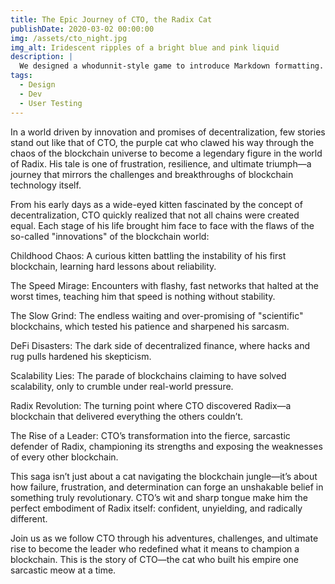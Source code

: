 ```yaml
---
title: The Epic Journey of CTO, the Radix Cat
publishDate: 2020-03-02 00:00:00
img: /assets/cto_night.jpg
img_alt: Iridescent ripples of a bright blue and pink liquid
description: |
  We designed a whodunnit-style game to introduce Markdown formatting. Suspense — suspicion — syntax!
tags:
  - Design
  - Dev
  - User Testing
---
```


In a world driven by innovation and promises of decentralization, few stories stand out like that of CTO, the purple cat who clawed his way through the chaos of the blockchain universe to become a legendary figure in the world of Radix. His tale is one of frustration, resilience, and ultimate triumph—a journey that mirrors the challenges and breakthroughs of blockchain technology itself.

From his early days as a wide-eyed kitten fascinated by the concept of decentralization, CTO quickly realized that not all chains were created equal. Each stage of his life brought him face to face with the flaws of the so-called "innovations" of the blockchain world:

Childhood Chaos: A curious kitten battling the instability of his first blockchain, learning hard lessons about reliability.

The Speed Mirage: Encounters with flashy, fast networks that halted at the worst times, teaching him that speed is nothing without stability.

The Slow Grind: The endless waiting and over-promising of "scientific" blockchains, which tested his patience and sharpened his sarcasm.

DeFi Disasters: The dark side of decentralized finance, where hacks and rug pulls hardened his skepticism.

Scalability Lies: The parade of blockchains claiming to have solved scalability, only to crumble under real-world pressure.

Radix Revolution: The turning point where CTO discovered Radix—a blockchain that delivered everything the others couldn’t.

The Rise of a Leader: CTO’s transformation into the fierce, sarcastic defender of Radix, championing its strengths and exposing the weaknesses of every other blockchain.

This saga isn’t just about a cat navigating the blockchain jungle—it’s about how failure, frustration, and determination can forge an unshakable belief in something truly revolutionary. CTO’s wit and sharp tongue make him the perfect embodiment of Radix itself: confident, unyielding, and radically different.

Join us as we follow CTO through his adventures, challenges, and ultimate rise to become the leader who redefined what it means to champion a blockchain. This is the story of CTO—the cat who built his empire one sarcastic meow at a time.
